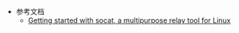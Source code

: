 - 参考文档
	- [Getting started with socat, a multipurpose relay tool for Linux](https://www.redhat.com/sysadmin/getting-started-socat)